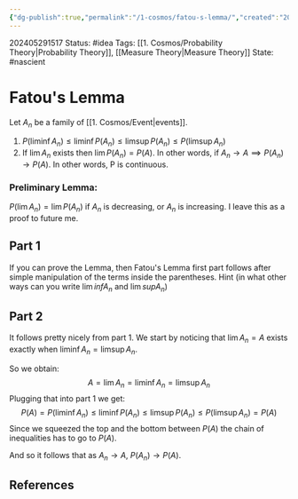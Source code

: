 ```yaml
---
{"dg-publish":true,"permalink":"/1-cosmos/fatou-s-lemma/","created":"2025-01-22T11:17:14.258-05:00","updated":"2024-05-29T17:35:36.502-04:00"}
---
```


202405291517
Status: #idea
Tags: [[1. Cosmos/Probability Theory\|Probability Theory]], [[Measure Theory\|Measure Theory]]
State: #nascient
# Fatou's Lemma
Let $A_n$ be a family of [[1. Cosmos/Event\|events]].
1. $P(\liminf A_n) \leq \liminf P(A_n) \leq \limsup P(A_n) \leq P(\limsup A_n)$
2. If $\lim A_n$ exists then $\lim P(A_n) = P(A)$. In other words, if $A_n \to A \implies P(A_n) \to P(A)$. In other words, P is continuous.

### Preliminary Lemma: 
$P(\lim A_n) = \lim  P(A_n)$ if $A_n$ is decreasing, or $A_n$ is increasing.
I leave this as a proof to future me.

## Part 1
If you can prove the Lemma, then Fatou's Lemma first part follows after simple manipulation of the terms inside the parentheses. Hint (in what other ways can you write $\lim inf A_n$ and $\lim sup A_n$)

## Part 2
It follows pretty nicely from part $1$.
We start by noticing that $\lim A_n = A$ exists exactly when $\liminf A_n = \limsup A_n$.

So we obtain:
$$
A = \lim A_n = \liminf A_n = \limsup A_n
$$
Plugging that into part $1$ we get:
$$
P(A) = P(\liminf A_n) \leq \liminf P(A_n) \leq \limsup P(A_n) \leq P(\limsup A_n) = P(A)
$$
Since we squeezed the top and the bottom between $P(A)$ the chain of inequalities has to go to $P(A)$.

And so it follows that as $A_n \to A$, $P(A_n) \to P(A)$.
## References
